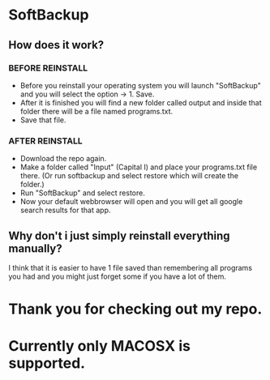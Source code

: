 # SoftBackup

## How does it work?

### BEFORE REINSTALL

- Before you reinstall your operating system you will launch "SoftBackup" and you will select the option -> 1. Save.
- After it is finished you will find a new folder called output and inside that folder there will be a file named programs.txt.
- Save that file.

### AFTER REINSTALL
- Download the repo again.
- Make a folder called "Input" (Capital I) and place your programs.txt file there. (Or run softbackup and select restore which will create the folder.)
- Run "SoftBackup" and select restore.
- Now your default webbrowser will open and you will get all google search results for that app.

## Why don't i just simply reinstall everything manually?

I think that it is easier to have 1 file saved than remembering all programs you had and you might just forget some if you have a lot of them.

# Thank you for checking out my repo.
# Currently only MACOSX is supported.
